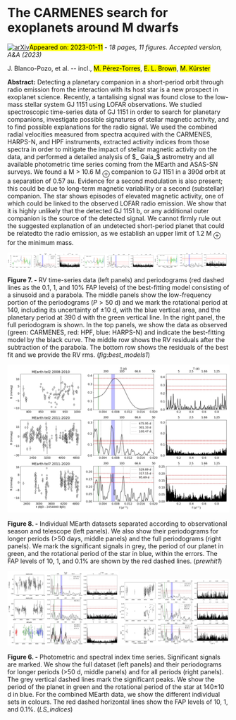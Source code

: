 <div class="macros" style="visibility:hidden;">
$\newcommand{\ensuremath}{}$
$\newcommand{\xspace}{}$
$\newcommand{\object}[1]{\texttt{#1}}$
$\newcommand{\farcs}{{.}''}$
$\newcommand{\farcm}{{.}'}$
$\newcommand{\arcsec}{''}$
$\newcommand{\arcmin}{'}$
$\newcommand{\ion}[2]{#1#2}$
$\newcommand{\textsc}[1]{\textrm{#1}}$
$\newcommand{\hl}[1]{\textrm{#1}}$
$\newcommand{\footnote}[1]{}$
$\newcommand{\arraystretch}{1.0}$</div>

<div class="macros" style="visibility:hidden;">
$\newcommand{\ensuremath}{}$
$\newcommand{\xspace}{}$
$\newcommand{\object}[1]{\texttt{#1}}$
$\newcommand{\farcs}{{.}''}$
$\newcommand{\farcm}{{.}'}$
$\newcommand{\arcsec}{''}$
$\newcommand{\arcmin}{'}$
$\newcommand{\ion}[2]{#1#2}$
$\newcommand{\textsc}[1]{\textrm{#1}}$
$\newcommand{\hl}[1]{\textrm{#1}}$
$\newcommand{\footnote}[1]{}$
$\newcommand{\arraystretch}{1.0}$</div>



<div id="title">

# The CARMENES search for exoplanets around M dwarfs

</div>
<div id="comments">

[![arXiv](https://img.shields.io/badge/arXiv-2301.04442-b31b1b.svg)](https://arxiv.org/abs/2301.04442)<mark>Appeared on: 2023-01-11</mark> - _18 pages, 11 figures. Accepted version, A&A (2023)_

</div>
<div id="authors">

J. Blanco-Pozo, et al. -- incl., <mark><mark>M. Pérez-Torres</mark></mark>, <mark><mark>E. L. Brown</mark></mark>, <mark><mark>M. Kürster</mark></mark>

</div>
<div id="abstract">

**Abstract:** Detecting a planetary companion in a short-period orbit through radio emission from the interaction with its host star is a new prospect in exoplanet science. Recently, a tantalising signal was found  close to the low-mass stellar system GJ 1151 using LOFAR observations. We studied spectroscopic time-series data of GJ 1151 in order to search for planetary companions, investigate possible signatures of stellar magnetic activity, and to find possible explanations for the radio signal. We used the combined radial velocities measured from spectra acquired with the CARMENES, HARPS-N, and HPF instruments, extracted activity indices from those spectra in order to mitigate the impact of stellar magnetic activity on the data, and performed a detailed analysis of $_ Gaia_$ astrometry and all available photometric time series coming from the MEarth and ASAS-SN surveys. We found a M $>$ 10.6 M $_{\oplus}$ companion to GJ 1151 in a 390d orbit at a separation of 0.57 au. Evidence for a second modulation is also present; this could be due to long-term magnetic variability or a second (substellar) companion. The star shows episodes of elevated magnetic activity, one of which could be linked to the observed LOFAR radio emission. We show that it is highly unlikely that the detected GJ 1151 b, or any additional outer companion is the source of the detected signal. We cannot firmly rule out the suggested explanation of an undetected short-period planet that could be relatedto the radio emission,  as we establish an upper limit of 1.2 M $_{\oplus}$ for the minimum mass.

</div>

<div id="div_fig1">

<img src="tmp_2301.04442/./pics/selection/Sin_Quad_LS_data_3_subplot.png" alt="Fig7.1" width="33%"/><img src="tmp_2301.04442/./pics/selection/p1_quad_res_quad_term_data_LS_no_label.png" alt="Fig7.2" width="33%"/><img src="tmp_2301.04442/./pics/selection/p1_quad_res_data_LS_no_label.png" alt="Fig7.3" width="33%"/>

**Figure 7. -** RV time-series data (left panels) and periodograms (red dashed lines as the 0.1, 1, and 10\% FAP levels) of the best-fitting model consisting of a sinusoid and a parabola. The middle panels show the low-frequency portion of the periodograms ($P>50$ d) and we mark the rotational period at 140,  including its uncertainty of $\pm$10 d, with the blue vertical area, and the planetary period at 390 d with the green vertical line. In the right panel, the full periodogram is shown. In the top panels, we show the data as observed (green: CARMENES, red: HPF, blue: HARPS-N) and indicate the best-fitting model by the black curve. The middle row shows the RV residuals after the subtraction of the parabola. The bottom row shows the residuals of the best fit and we provide the RV rms. (*fig:best_models1*)

</div>
<div id="div_fig2">

<img src="tmp_2301.04442/./pics/selection/LS_photometry_MEarth_individually.jpeg" alt="Fig8" width="100%"/>

**Figure 8. -** Individual MEarth datasets separated according to observational season and telescope (left panels). We also show  their periodograms for longer periods ($>$50 days, middle panels) and the full periodograms (right panels). We mark the significant signals in grey, the period of our planet in green, and the rotational period of the star in blue, within the errors. The FAP levels of 10, 1, and 0.1\% are shown by the red dashed lines. (*prewhit1*)

</div>
<div id="div_fig3">

<img src="tmp_2301.04442/./pics/selection/LS_photometry_selection.jpeg" alt="Fig6.1" width="50%"/><img src="tmp_2301.04442/./pics/selection/significant_indices_LS_1409.jpeg" alt="Fig6.2" width="50%"/>

**Figure 6. -** Photometric and spectral index time series. Significant signals are marked. We show the full dataset (left panels) and their periodograms for longer periods ($>$50 d, middle panels) and for all periods (right panels). The grey vertical dashed lines mark the significant peaks. We show the period of the planet  in green and the rotational period of the star at 140$\pm$10 d  in blue. For the combined MEarth data, we show the different individual sets in colours. The red dashed horizontal lines show the FAP levels of 10, 1, and 0.1\%. (*LS_indices*)

</div>